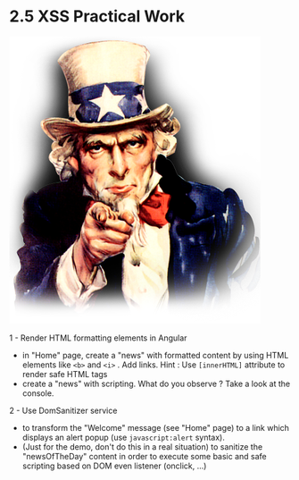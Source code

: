# 2.5 XSS Practical Work

![pw](../../assets/uncle-pw.png)

1 - Render HTML formatting elements in Angular
- in "Home" page, create a "news" with formatted content by using HTML elements like `<b>` and `<i>` . Add links.
Hint : Use `[innerHTML]` attribute to render safe HTML tags
- create a "news" with scripting. What do you observe ? Take a look at the console.

2 - Use DomSanitizer service
- to transform the "Welcome" message (see "Home" page) to a link which displays an alert popup (use `javascript:alert` syntax).
- (Just for the demo, don't do this in a real situation) to sanitize the "newsOfTheDay" content in order to execute some basic and safe scripting based on DOM even listener (onclick, ...) 
    
    
